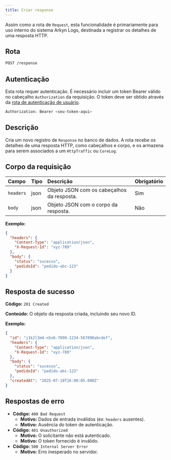 ```yaml
---
title: Criar response
---
```


Assim como a rota de `Request`, esta funcionalidade é primariamente para uso interno do sistema Arkyn Logs, destinada a registrar os detalhes de uma resposta HTTP.

## Rota

```bash
POST /response
```

## Autenticação

Esta rota requer autenticação. É necessário incluir um token Bearer válido no cabeçalho `Authorization` da requisição. O token deve ser obtido através da [rota de autenticação de usuário](/ptbr/user/authuser/).

```bash
Authorization: Bearer <seu-token-aqui>
```

## Descrição

Cria um novo registro de `Response` no banco de dados. A rota recebe os detalhes de uma resposta HTTP, como cabeçalhos e corpo, e os armazena para serem associados a um `HttpTraffic` ou `CoreLog`.

## Corpo da requisição

| Campo     | Tipo | Descrição                                  | Obrigatório |
| :-------- | :--- | :----------------------------------------- | :---------- |
| `headers` | json | Objeto JSON com os cabeçalhos da resposta. | Sim         |
| `body`    | json | Objeto JSON com o corpo da resposta.       | Não         |

**Exemplo:**

```json
{
  "headers": {
    "Content-Type": "application/json",
    "X-Request-Id": "xyz-789"
  },
  "body": {
    "status": "sucesso",
    "pedidoId": "pedido-abc-123"
  }
}
```

## Resposta de sucesso

**Código:** `201 Created`

**Conteúdo:** O objeto da resposta criada, incluindo seu novo ID.

**Exemplo:**

```json
{
  "id": "j1k2l3m4-n5o6-7890-1234-567890abcdef",
  "headers": {
    "Content-Type": "application/json",
    "X-Request-Id": "xyz-789"
  },
  "body": {
    "status": "sucesso",
    "pedidoId": "pedido-abc-123"
  },
  "createdAt": "2025-07-10T16:00:05.000Z"
}
```

## Respostas de erro

- **Código:** `400 Bad Request`
  - **Motivo:** Dados de entrada inválidos (ex: `headers` ausentes).
  - **Motivo:** Ausência do token de autenticação.
- **Código:** `401 Unauthorized`
  - **Motivo:** O solicitante não está autenticado.
  - **Motivo:** O token fornecido é inválido.
- **Código:** `500 Internal Server Error`
  - **Motivo:** Erro inesperado no servidor.
